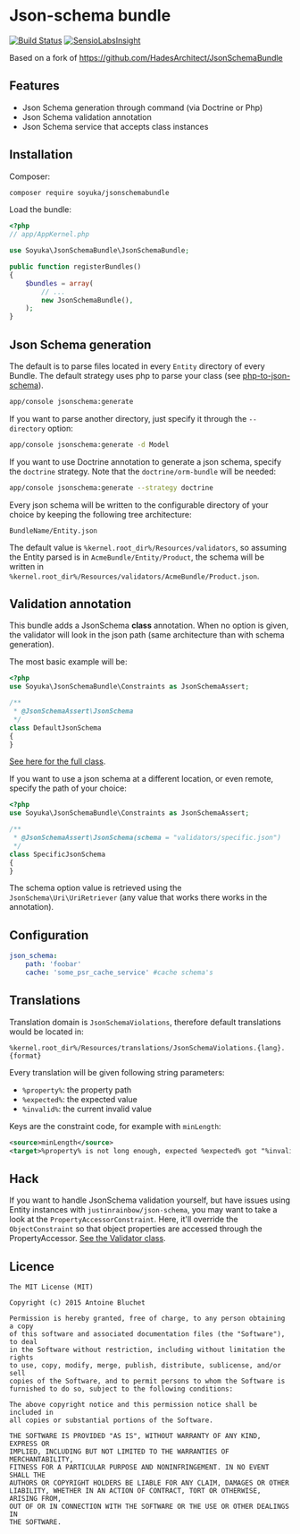 # Json-schema bundle

[![Build Status](https://travis-ci.org/soyuka/JsonSchemaBundle.svg?branch=master)](https://travis-ci.org/soyuka/JsonSchemaBundle)
[![SensioLabsInsight](https://insight.sensiolabs.com/projects/2a280221-15d7-45e9-87b2-5b104267c91d/mini.png)](https://insight.sensiolabs.com/projects/2a280221-15d7-45e9-87b2-5b104267c91d)

Based on a fork of https://github.com/HadesArchitect/JsonSchemaBundle

## Features

- Json Schema generation through command (via Doctrine or Php)
- Json Schema validation annotation
- Json Schema service that accepts class instances

## Installation

Composer:

```bash
composer require soyuka/jsonschemabundle
```

Load the bundle:

```php
<?php
// app/AppKernel.php

use Soyuka\JsonSchemaBundle\JsonSchemaBundle;

public function registerBundles()
{
    $bundles = array(
        // ...
        new JsonSchemaBundle(),
    );
}
```

## Json Schema generation

The default is to parse files located in every `Entity` directory of every Bundle. The default strategy uses php to parse your class (see [php-to-json-schema](https://github.com/dunglas/php-to-json-schema)).

```bash
app/console jsonschema:generate
```

If you want to parse another directory, just specify it through the `--directory` option:

```bash
app/console jsonschema:generate -d Model
```

If you want to use Doctrine annotation to generate a json schema, specify the `doctrine` strategy. Note that the `doctrine/orm-bundle` will be needed:

```bash
app/console jsonschema:generate --strategy doctrine
```

Every json schema will be written to the configurable directory of your choice by keeping the following tree architecture:

```
BundleName/Entity.json
```

The default value is `%kernel.root_dir%/Resources/validators`, so assuming the Entity parsed is in `AcmeBundle/Entity/Product`, the schema will be written in `%kernel.root_dir%/Resources/validators/AcmeBundle/Product.json`.

## Validation annotation

This bundle adds a JsonSchema **class** annotation. When no option is given, the validator will look in the json path (same architecture than with schema generation).

The most basic example will be:

```php
<?php
use Soyuka\JsonSchemaBundle\Constraints as JsonSchemaAssert;

/**
 * @JsonSchemaAssert\JsonSchema
 */
class DefaultJsonSchema
{
}
```

[See here for the full class](https://github.com/soyuka/JsonSchemaBundle/blob/master/tests/Fixtures/DefaultJsonSchema.php).

If you want to use a json schema at a different location, or even remote, specify the path of your choice:

```php
<?php
use Soyuka\JsonSchemaBundle\Constraints as JsonSchemaAssert;

/**
 * @JsonSchemaAssert\JsonSchema(schema = "validators/specific.json")
 */
class SpecificJsonSchema
{
}
```

The schema option value is retrieved using the `JsonSchema\Uri\UriRetriever` (any value that works there works in the annotation).

## Configuration

```yaml
json_schema:
    path: 'foobar'
    cache: 'some_psr_cache_service' #cache schema's
```

## Translations

Translation domain is `JsonSchemaViolations`, therefore default translations would be located in:

```
%kernel.root_dir%/Resources/translations/JsonSchemaViolations.{lang}.{format}
```

Every translation will be given following string parameters:

- `%property%`: the property path
- `%expected%`: the expected value
- `%invalid%`: the current invalid value

Keys are the constraint code, for example with `minLength`:

```xml
<source>minLength</source>
<target>%property% is not long enough, expected %expected% got "%invalid%"</target>
```

## Hack

If you want to handle JsonSchema validation yourself, but have issues using Entity instances with `justinrainbow/json-schema`, you may want to take a look at the `PropertyAccessorConstraint`. Here, it'll override the `ObjectConstraint` so that object properties are accessed through the PropertyAccessor. [See the Validator class](https://github.com/soyuka/JsonSchemaBundle/blob/master/src/Mapping/Validator/Validator.php#L16).

## Licence

```
The MIT License (MIT)

Copyright (c) 2015 Antoine Bluchet

Permission is hereby granted, free of charge, to any person obtaining a copy
of this software and associated documentation files (the "Software"), to deal
in the Software without restriction, including without limitation the rights
to use, copy, modify, merge, publish, distribute, sublicense, and/or sell
copies of the Software, and to permit persons to whom the Software is
furnished to do so, subject to the following conditions:

The above copyright notice and this permission notice shall be included in
all copies or substantial portions of the Software.

THE SOFTWARE IS PROVIDED "AS IS", WITHOUT WARRANTY OF ANY KIND, EXPRESS OR
IMPLIED, INCLUDING BUT NOT LIMITED TO THE WARRANTIES OF MERCHANTABILITY,
FITNESS FOR A PARTICULAR PURPOSE AND NONINFRINGEMENT. IN NO EVENT SHALL THE
AUTHORS OR COPYRIGHT HOLDERS BE LIABLE FOR ANY CLAIM, DAMAGES OR OTHER
LIABILITY, WHETHER IN AN ACTION OF CONTRACT, TORT OR OTHERWISE, ARISING FROM,
OUT OF OR IN CONNECTION WITH THE SOFTWARE OR THE USE OR OTHER DEALINGS IN
THE SOFTWARE.
```
